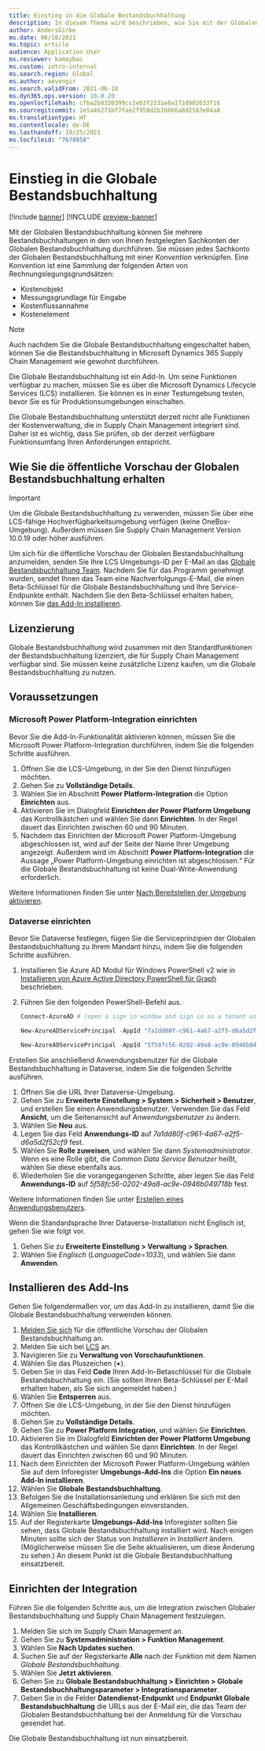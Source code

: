 ```yaml
---
title: Einstieg in die Globale Bestandsbuchhaltung
description: In diesem Thema wird beschrieben, wie Sie mit der Globalen Bestandsbuchhaltung loslegen.
author: AndersGirke
ms.date: 06/18/2021
ms.topic: article
audience: Application User
ms.reviewer: kamaybac
ms.custom: intro-internal
ms.search.region: Global
ms.author: aevengir
ms.search.validFrom: 2021-06-18
ms.dyn365.ops.version: 10.0.20
ms.openlocfilehash: cfba2b8320399cc2eb3f2231e8a172d902633f16
ms.sourcegitcommit: 1e5a46271bf7fae2f958d2b1b666a8d2583e04a8
ms.translationtype: HT
ms.contentlocale: de-DE
ms.lasthandoff: 10/25/2021
ms.locfileid: "7678858"
---
```

# <a name="get-started-with-global-inventory-accounting"></a>Einstieg in die Globale Bestandsbuchhaltung

[!include [banner](../includes/banner.md)]
[!INCLUDE [preview-banner](../includes/preview-banner.md)] <!--KFM: Until 4/30/2022 -->

Mit der Globalen Bestandsbuchhaltung können Sie mehrere Bestandsbuchhaltungen in den von Ihnen festgelegten Sachkonten der Globalen Bestandsbuchhaltung durchführen. Sie müssen jedes Sachkonto der Globalen Bestandsbuchhaltung mit einer *Konvention* verknüpfen. Eine Konvention ist eine Sammlung der folgenden Arten von Rechnungslegungsgrundsätzen:

- Kostenobjekt
- Messungsgrundlage für Eingabe
- Kostenflussannahme
- Kostenelement

> [!NOTE]
> Auch nachdem Sie die Globale Bestandsbuchhaltung eingeschaltet haben, können Sie die Bestandsbuchhaltung in Microsoft Dynamics 365 Supply Chain Management wie gewohnt durchführen.

Die Globale Bestandsbuchhaltung ist ein Add-In. Um seine Funktionen verfügbar zu machen, müssen Sie es über die Microsoft Dynamics Lifecycle Services (LCS) installieren. Sie können es in einer Testumgebung testen, bevor Sie es für Produktionsumgebungen einschalten.

Die Globale Bestandsbuchhaltung unterstützt derzeit nicht alle Funktionen der Kostenverwaltung, die in Supply Chain Management integriert sind. Daher ist es wichtig, dass Sie prüfen, ob der derzeit verfügbare Funktionsumfang Ihren Anforderungen entspricht.

## <a name="how-to-get-the-global-inventory-accounting-public-preview"></a><a name="sign-up"></a>Wie Sie die öffentliche Vorschau der Globalen Bestandsbuchhaltung erhalten

> [!IMPORTANT]
> Um die Globale Bestandsbuchhaltung zu verwenden, müssen Sie über eine LCS-fähige Hochverfügbarkeitsumgebung verfügen (keine OneBox-Umgebung). Außerdem müssen Sie Supply Chain Management Version 10.0.19 oder höher ausführen.

Um sich für die öffentliche Vorschau der Globalen Bestandsbuchhaltung anzumelden, senden Sie Ihre LCS Umgebungs-ID per E-Mail an das [Globale Bestandsbuchhaltung Team](mailto:GlobalInvAccount@microsoft.com). Nachdem Sie für das Programm genehmigt wurden, sendet Ihnen das Team eine Nachverfolgungs-E-Mail, die einen Beta-Schlüssel für die Globale Bestandsbuchhaltung und Ihre Service-Endpunkte enthält. Nachdem Sie den Beta-Schlüssel erhalten haben, können Sie [das Add-In installieren](#install).

## <a name="licensing"></a>Lizenzierung

Globale Bestandsbuchhaltung wird zusammen mit den Standardfunktionen der Bestandsbuchhaltung lizenziert, die für Supply Chain Management verfügbar sind. Sie müssen keine zusätzliche Lizenz kaufen, um die Globale Bestandsbuchhaltung zu nutzen.

## <a name="prerequisites"></a>Voraussetzungen

### <a name="set-up-microsoft-power-platform-integration"></a>Microsoft Power Platform-Integration einrichten

Bevor Sie die Add-In-Funktionalität aktivieren können, müssen Sie die Microsoft Power Platform-Integration durchführen, indem Sie die folgenden Schritte ausführen.

1. Öffnen Sie die LCS-Umgebung, in der Sie den Dienst hinzufügen möchten.
1. Gehen Sie zu **Vollständige Details**.
1. Wählen Sie im Abschnitt **Power Platform-Integration** die Option **Einrichten** aus.
1. Aktivieren Sie im Dialogfeld **Einrichten der Power Platform Umgebung** das Kontrollkästchen und wählen Sie dann **Einrichten**. In der Regel dauert das Einrichten zwischen 60 und 90 Minuten.
1. Nachdem das Einrichten der Microsoft Power Platform-Umgebung abgeschlossen ist, wird auf der Seite der Name Ihrer Umgebung angezeigt. Außerdem wird im Abschnitt **Power Platform-Integration** die Aussage „Power Platform-Umgebung einrichten ist abgeschlossen.“ Für die Globale Bestandsbuchhaltung ist keine Dual-Write-Anwendung erforderlich.

Weitere Informationen finden Sie unter [Nach Bereitstellen der Umgebung aktivieren](../../fin-ops-core/dev-itpro/power-platform/enable-power-platform-integration.md#enable-after-deploy).

### <a name="set-up-dataverse"></a>Dataverse einrichten

Bevor Sie Dataverse festlegen, fügen Sie die Serviceprinzipien der Globalen Bestandsbuchhaltung zu Ihrem Mandant hinzu, indem Sie die folgenden Schritte ausführen.

1. Installieren Sie Azure AD Modul für Windows PowerShell v2 wie in [Installieren von Azure Active Directory PowerShell für Graph](/powershell/azure/active-directory/install-adv2) beschrieben.
1. Führen Sie den folgenden PowerShell-Befehl aus.

    ```powershell
    Connect-AzureAD # (open a sign in window and sign in as a tenant user)

    New-AzureADServicePrincipal -AppId "7a1dd80f-c961-4a67-a2f5-d6a5d2f52cf9" -DisplayName "d365-scm-costaccountingservice"

    New-AzureADServicePrincipal -AppId "5f58fc56-0202-49a8-ac9e-0946b049718b" -DisplayName "d365-scm-operationdataservice"
    ```

Erstellen Sie anschließend Anwendungsbenutzer für die Globale Bestandsbuchhaltung in Dataverse, indem Sie die folgenden Schritte ausführen.

1. Öffnen Sie die URL Ihrer Dataverse-Umgebung.
1. Gehen Sie zu **Erweiterte Einstellung \> System \> Sicherheit \> Benutzer**, und erstellen Sie einen Anwendungsbenutzer. Verwenden Sie das Feld **Ansicht**, um die Seitenansicht auf *Anwendungsbenutzer* zu ändern.
1. Wählen Sie **Neu** aus.
1. Legen Sie das Feld **Anwendungs-ID** auf *7a1dd80f-c961-4a67-a2f5-d6a5d2f52cf9* fest.
1. Wählen Sie **Rolle zuweisen**, und wählen Sie dann *Systemadministrator*. Wenn es eine Rolle gibt, die *Common Data Service Benutzer* heißt, wählen Sie diese ebenfalls aus.
1. Wiederholen Sie die vorangegangenen Schritte, aber legen Sie das Feld **Anwendungs-ID** auf *5f58fc56-0202-49a8-ac9e-0946b049718b* fest.

Weitere Informationen finden Sie unter [Erstellen eines Anwendungsbenutzers](/power-platform/admin/create-users-assign-online-security-roles#create-an-application-user).

Wenn die Standardsprache Ihrer Dataverse-Installation nicht Englisch ist, gehen Sie wie folgt vor.

1. Gehen Sie zu **Erweiterte Einstellung \> Verwaltung \> Sprachen**.
1. Wählen Sie *Englisch* (*LanguageCode=1033*), und wählen Sie dann **Anwenden**.

## <a name="install-the-add-in"></a><a name="install"></a>Installieren des Add-Ins

Gehen Sie folgendermaßen vor, um das Add-In zu installieren, damit Sie die Globale Bestandsbuchhaltung verwenden können.

1. [Melden Sie sich](#sign-up) für die öffentliche Vorschau der Globalen Bestandsbuchhaltung an.
1. Melden Sie sich bei [LCS](https://lcs.dynamics.com/Logon/Index) an.
1. Navigieren Sie zu **Verwaltung von Vorschaufunktionen**.
1. Wählen Sie das Pluszeichen (**+**).
1. Geben Sie in das Feld **Code** Ihren Add-In-Betaschlüssel für die Globale Bestandsbuchhaltung ein. (Sie sollten Ihren Beta-Schlüssel per E-Mail erhalten haben, als Sie sich angemeldet haben.)
1. Wählen Sie **Entsperren** aus.
1. Öffnen Sie die LCS-Umgebung, in der Sie den Dienst hinzufügen möchten.
1. Gehen Sie zu **Vollständige Details**.
1. Gehen Sie zu **Power Platform Integration**, und wählen Sie **Einrichten**.
1. Aktivieren Sie im Dialogfeld **Einrichten der Power Platform Umgebung** das Kontrollkästchen und wählen Sie dann **Einrichten**. In der Regel dauert das Einrichten zwischen 60 und 90 Minuten.
1. Nach dem Einrichten der Microsoft Power Platform-Umgebung wählen Sie auf dem Inforegister **Umgebungs-Add-Ins** die Option **Ein neues Add-In installieren**.
1. Wählen Sie **Globale Bestandsbuchhaltung**.
1. Befolgen Sie die Installationsanleitung und erklären Sie sich mit den Allgemeinen Geschäftsbedingungen einverstanden.
1. Wählen Sie **Installieren**.
1. Auf der Registerkarte **Umgebungs-Add-Ins** Inforegister sollten Sie sehen, dass Globale Bestandsbuchhaltung installiert wird. Nach einigen Minuten sollte sich der Status von *Installieren* in *Installiert* ändern. (Möglicherweise müssen Sie die Seite aktualisieren, um diese Änderung zu sehen.) An diesem Punkt ist die Globale Bestandsbuchhaltung einsatzbereit.

## <a name="set-up-the-integration"></a>Einrichten der Integration

Führen Sie die folgenden Schritte aus, um die Integration zwischen Globaler Bestandsbuchhaltung und Supply Chain Management festzulegen.

1. Melden Sie sich im Supply Chain Management an.
1. Gehen Sie zu **Systemadministration \> Funktion Management**.
1. Wählen Sie **Nach Updates suchen**.
1. Suchen Sie auf der Registerkarte **Alle** nach der Funktion mit dem Namen *Globale Bestandsbuchhaltung*.
1. Wählen Sie **Jetzt aktivieren**.
1. Gehen Sie zu **Globale Bestandsbuchhaltung \> Einrichten \> Globale Bestandsbuchhaltungsparameter \> Integrationsparameter**.
1. Geben Sie in die Felder **Datendienst-Endpunkt** und **Endpunkt Globale Bestandsbuchhaltung** die URLs aus der E-Mail ein, die das Team der Globalen Bestandsbuchhaltung bei der Anmeldung für die Vorschau gesendet hat.

Die Globale Bestandsbuchhaltung ist nun einsatzbereit.
